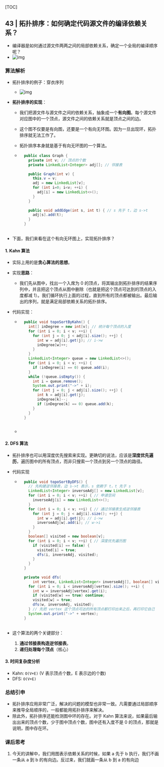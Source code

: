 [TOC]

## 43 | 拓扑排序：如何确定代码源文件的编译依赖关系？

- 编译器是如何通过源文件两两之间的局部依赖关系，确定一个全局的编译顺序呢？
- ![img](https://static001.geekbang.org/resource/image/52/3b/5247b6639e98419a1963cecd8f12713b.jpg)

### 算法解析

- 拓扑排序的例子：穿衣序列
    - ![img](https://static001.geekbang.org/resource/image/c2/bd/c26d0f472d9a607c0c4eb688c01959bd.jpg)

- **拓扑排序的实现**：

    - 我们把源文件与源文件之间的依赖关系，抽象成一个**有向图**。每个源文件对应图中的一个顶点，源文件之间的依赖关系就是顶点之间的边。

    - 这个图不仅要是有向图，还要是一个有向无环图。因为一旦出现环，拓扑排序就无法工作了。

    - 拓扑排序本身就是基于有向无环图的一个算法。

    - ```java
        public class Graph {
          private int v; // 顶点的个数
          private LinkedList<Integer> adj[]; // 邻接表
        
          public Graph(int v) {
            this.v = v;
            adj = new LinkedList[v];
            for (int i=0; i<v; ++i) {
              adj[i] = new LinkedList<>();
            }
          }
        
          public void addEdge(int s, int t) { // s 先于 t，边 s->t
            adj[s].add(t);
          }
        }
        
        ```

- 下面，我们来看在这个有向无环图上，实现拓扑排序？

#### 1. Kahn 算法

- 实际上用的是**贪心算法的思想**。

- 实现**思路**：

    - 我们先从图中，找出一个入席为 0 的顶点，将其输出到拓扑排序的结果序列中，并且把这个顶点从图中删除（也就是把这个顶点可达到的顶点的入度都减 1）。我们循环执行上面的过程，直到所有的顶点都被输出。最后输出的序列，就是满足局部依赖关系的拓扑排序。

- 代码实现：

    - ```java
        public void topoSortByKahn() {
          int[] inDegree = new int[v]; // 统计每个顶点的入度
          for (int i = 0; i < v; ++i) {
            for (int j = 0; j < adj[i].size(); ++j) {
              int w = adj[i].get(j); // i->w
              inDegree[w]++;
            }
          }
          LinkedList<Integer> queue = new LinkedList<>();
          for (int i = 0; i < v; ++i) {
            if (inDegree[i] == 0) queue.add(i);
          }
          while (!queue.isEmpty()) {
            int i = queue.remove();
            System.out.print("->" + i);
            for (int j = 0; j < adj[i].size(); ++j) {
              int k = adj[i].get(j);
              inDegree[k]--;
              if (inDegree[k] == 0) queue.add(k);
            }
          }
        }
        
        ```

    - 

#### 2. DFS 算法

- 拓扑排序也可以用深度优先搜索来实现。更确切的说法，应该是**深度优先遍历**，遍历图中的所有顶点，而非只搜索一个顶点到另一个顶点的路径。

- 代码实现

    - ```java
        public void topoSortByDFS() {
          // 先构建逆邻接表，边 s->t 表示，s 依赖于 t，t 先于 s
          LinkedList<Integer> inverseAdj[] = new LinkedList[v];
          for (int i = 0; i < v; ++i) { // 申请空间
            inverseAdj[i] = new LinkedList<>();
          }
          for (int i = 0; i < v; ++i) { // 通过邻接表生成逆邻接表
            for (int j = 0; j < adj[i].size(); ++j) {
              int w = adj[i].get(j); // i->w
              inverseAdj[w].add(i); // w->i
            }
          }
          boolean[] visited = new boolean[v];
          for (int i = 0; i < v; ++i) { // 深度优先遍历图
            if (visited[i] == false) {
              visited[i] = true;
              dfs(i, inverseAdj, visited);
            }
          }
        }
        
        private void dfs(
            int vertex, LinkedList<Integer> inverseAdj[], boolean[] visited) {
          for (int i = 0; i < inverseAdj[vertex].size(); ++i) {
            int w = inverseAdj[vertex].get(i);
            if (visited[w] == true) continue;
            visited[w] = true;
            dfs(w, inverseAdj, visited);
          } // 先把 vertex 这个顶点可达的所有顶点都打印出来之后，再打印它自己
          System.out.print("->" + vertex);
        }
        
        ```

-  这个算法的两个关键部分：

    1. **通过邻接表构造逆邻接表**。
    2. **递归处理每个顶点**（核心）

#### 3. 时间复杂度分析

- Kahn: `O(V+E)` (V 表示顶点个数，E 表示边的个数)
- DFS: `O(V+E)`

### 总结引申

- 拓扑排序应用非常广泛，解决的问题的模型也非常一致。凡需要通过局部顺序来推导全局顺序的，一般都能用拓扑排序来解决。
- 除此外，拓扑排序还能检测图中环的存在。对于 Kahn 算法来说，如果最后输出出来的顶点个数，少于图中顶点个数，图中还有入度不是 0 的顶点，那就是说明，图中存在环。

### 课后思考

1. 今天的讲解中，我们用图表示依赖关系的时候，如果 a 先于 b 执行，我们不画一条从 a 到 b 的有向边。反过来，我们就画一条从 b 到 a 的有向边